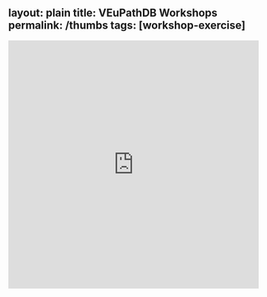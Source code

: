 layout: plain
title: VEuPathDB Workshops
permalink: /thumbs
tags: [workshop-exercise]
---
<style>
  div.static-content {

    div.contents {
      margin-left: 0;
      margin-bottom: 3em;
    }
    div.workshop {
      margin: 2em 1em;
    }
    details summary, details ul {
      margin-top: 1em;
    }
    details summary {
      font-size: 120%;
      color: #069;
    }
    details p, details table {
      margin-left: 2em;
    }
    details table {
      margin-right: 6em;
    }
    table {
      margin-top: 1em;
      border-collapse: collapse;
    }
    tr.break td {
      background-color: #DCDCDC;
    }
    table.hor-minimalist-a {
      text-align: left;
    }
    table.hor-minimalist-a th {
      font-size: 110%;
      font-weight: 400;
      color: #039;
      border-bottom: 2px solid #6678b1;
      padding: 0.5em;
      text-align: left;
    }
    table.hor-minimalist-a tr {
      border-bottom: 1px solid #ddd;
    }
    table.hor-minimalist-a tr:hover td {
      color: #039; 
    }
    table.hor-minimalist-a tr.other td {
      background-color: #fafafa;         
    }
    table.hor-minimalist-a tbody {
      display: table-row-group;
      vertical-align: middle;
      border-color: inherit;
    }
    table.hor-minimalist-a td {
      color: #669; 
      padding: 0.5em 0.5em 0.5em;
      vertical-align: middle;
    }
    table.hor-minimalist-a tfoot {
      font-size: 90%;
    }
    table.hor-minimalist-a tfoot tr {
      border:0;
    }
    th.time {
      width: 10%;
    }
    th.event {
      width: 50%;
    }
    th.author {
      width: 20%;
    }
    th.recording {
      width: 20%;
    }
  }
</style>
<iframe width='100%' height='500px' src='https://upenn.co1.qualtrics.com/jfe/form/SV_8HzYOCr3iHanpn8' style='border:0'></iframe>
